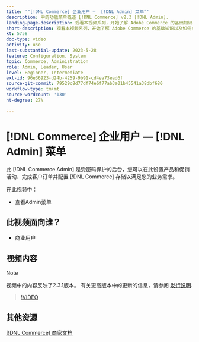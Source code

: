 ```yaml
---
title: '"[!DNL Commerce] 企业用户 —  [!DNL Admin] 菜单”'
description: 中的功能菜单概述 [!DNL Commerce] v2.3 [!DNL Admin].
landing-page-description: 观看本视频系列，开始了解 Adobe Commerce 的基础知识以及如何在 Admin 中工作。
short-description: 观看本视频系列，开始了解 Adobe Commerce 的基础知识以及如何在 Admin 中工作。
kt: 5758
doc-type: video
activity: use
last-substantial-update: 2023-5-28
feature: Configuration, System
topic: Commerce, Administration
role: Admin, Leader, User
level: Beginner, Intermediate
exl-id: 96e36923-d24b-4259-9b91-cd4ea73ead6f
source-git-commit: 79529c8d77df74e6f77ab3a01b45541a38dbf680
workflow-type: tm+mt
source-wordcount: '130'
ht-degree: 27%

---
```


# [!DNL Commerce] 企业用户 —  [!DNL Admin] 菜单

此 [!DNL Commerce Admin] 是受密码保护的后台，您可以在此设置产品和促销活动、完成客户订单并配置 [!DNL Commerce] 存储以满足您的业务需求。

在此视频中：

- 查看Admin菜单

## 此视频面向谁？

- 商业用户

## 视频内容

>[!NOTE]
>
>视频中的内容反映了2.3.1版本。 有关更高版本中的更新的信息，请参阅 [发行说明](https://experienceleague.adobe.com/docs/commerce-operations/release/notes/overview.html).

>[!VIDEO](https://video.tv.adobe.com/v/35942?quality=12&learn=on)

## 其他资源

[[!DNL Commerce] 商家文档](https://experienceleague.adobe.com/docs/commerce-admin/user-guides/home.html)
